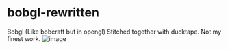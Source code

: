 # bobgl-rewritten
Bobgl (Like bobcraft but in opengl)
Stitched together with ducktape.
Not my finest work.
![image](https://user-images.githubusercontent.com/81488524/214296798-86eb4ed8-7e1a-4d40-aa52-d87e30c19a8b.png)



